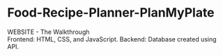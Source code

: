 # Food-Recipe-Planner-PlanMyPlate
WEBSITE - The Walkthrough  
Frontend: HTML, CSS, and JavaScript. 
Backend: Database created using API.
